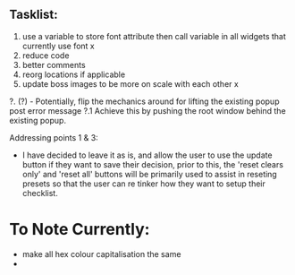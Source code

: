 ## Tasklist:

1. use a variable to store font attribute then call variable in all widgets that currently use font x
2. reduce code 
3. better comments
4. reorg locations if applicable
5. update boss images to be more on scale with each other x


?. (?) - Potentially, flip the mechanics around for lifting the existing popup post error message
?.1 Achieve this by pushing the root window behind the existing popup. 


Addressing points 1 & 3: 
- I have decided to leave it as is, and allow the user to use the update button if they want to save their decision,
prior to this, the 'reset clears only' and 'reset all' buttons will be primarily used to assist in reseting presets
so that the user can re tinker how they want to setup their checklist. 


# To Note Currently:

- make all hex colour capitalisation the same
- 


